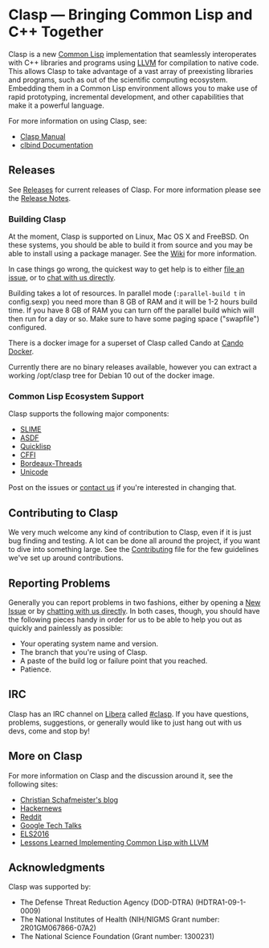 # Clasp — Bringing Common Lisp and C++ Together

Clasp is a new [Common Lisp][] implementation that seamlessly interoperates with 
C++ libraries and programs using [LLVM][] for compilation to native code. This 
allows Clasp to take advantage of a vast array of preexisting libraries and 
programs, such as out of the scientific computing ecosystem. Embedding them in a 
Common Lisp environment allows you to make use of rapid prototyping, incremental 
development, and other capabilities that make it a powerful language.

For more information on using Clasp, see:

* [Clasp Manual][]
* [clbind Documentation][]

## Releases

See [Releases][] for current releases of Clasp.  For more information please
see the [Release Notes][].

### Building Clasp

At the moment, Clasp is supported on Linux, Mac OS X and FreeBSD. On these 
systems, you should be able to build it from source and you may be able to
install using a package manager. See the [Wiki][] for more information.

In case things go wrong, the quickest way to get help is to either 
[file an issue](#reporting-problems), or to [chat with us directly](#irc).

Building takes a lot of resources.  In parallel mode
(`:parallel-build t` in config.sexp) you need more than 8 GB of RAM 
and it will be 1-2 hours build time. If you have 8 GB of RAM you can turn off 
the parallel build which will then run for a day or so.  Make sure to have some 
paging space ("swapfile") configured.

There is a docker image for a superset of Clasp called Cando at 
[Cando Docker][].

Currently there are no binary releases available, however you can extract a 
working /opt/clasp tree for Debian 10 out of the docker image.

### Common Lisp Ecosystem Support

Clasp supports the following major components:

* [SLIME](https://common-lisp.net/project/slime/)
* [ASDF](https://common-lisp.net/project/asdf/)
* [Quicklisp](https://www.quicklisp.org/beta/)
* [CFFI](https://common-lisp.net/project/cffi/)
* [Bordeaux-Threads](https://github.com/clasp-developers/clasp/issues/163)
* [Unicode](https://github.com/clasp-developers/clasp/issues/164)

Post on the issues or [contact us](#irc) if you're interested in changing that.

## Contributing to Clasp

We very much welcome any kind of contribution to Clasp, even if it is just bug 
finding and testing. A lot can be done all around the project, if you want to 
dive into something large. See the [Contributing][] file for the few guidelines 
we've set up around contributions.

## Reporting Problems

Generally you can report problems in two fashions, either by opening a 
[New Issue][] or by [chatting with us directly](#irc). In both cases, though, 
you should have the following pieces handy in order for us to be able to help 
you out as quickly and painlessly as possible:

* Your operating system name and version.
* The branch that you're using of Clasp.
* A paste of the build log or failure point that you reached.
* Patience.

## IRC

Clasp has an IRC channel on [Libera][] called [#clasp][]. If you have questions, 
problems, suggestions, or generally would like to just hang out with us devs, 
come and stop by!

## More on Clasp

For more information on Clasp and the discussion around it, see the following 
sites:

* [Christian Schafmeister's blog](https://drmeister.wordpress.com)
* [Hackernews](https://hn.algolia.com/?query=clasp&sort=byPopularity&prefix&page=0&dateRange=all&type=story)
* [Reddit](https://www.reddit.com/r/lisp/search?q=clasp&restrict_sr=on)
* [Google Tech Talks](https://www.youtube.com/watch?v=8X69_42Mj-g)
* [ELS2016](https://www.youtube.com/watch?v=5bQhGS8V6dQ)
* [Lessons Learned Implementing Common Lisp with LLVM](https://www.youtube.com/watch?v=mbdXeRBbgDM)

## Acknowledgments

Clasp was supported by:

* The Defense Threat Reduction Agency (DOD-DTRA) (HDTRA1-09-1-0009) 
* The National Institutes of Health (NIH/NIGMS Grant number: 2R01GM067866-07A2) 
* The National Science Foundation (Grant number: 1300231)

[Wiki]: https://github.com/clasp-developers/clasp/wiki/
[Cando Docker]: https://hub.docker.com/r/thirdlaw/cando
[#clasp]: irc://irc.libera.chat/#clasp
[Clasp Manual]: https://github.com/clasp-developers/clasp/wiki/Manual
[clbind Documentation]: https://clasp-developers.github.io/clbind-doc.html
[Common Lisp]: https://common-lisp.net/
[Contributing]: https://github.com/clasp-developers/clasp/blob/main/CONTRIBUTING.md
[Libera]: https://libera.chat
[LLVM]: http://llvm.org/
[New Issue]: https://github.com/clasp-developers/clasp/issues/new
[Release Notes]: https://github.com/clasp-developers/clasp/blob/main/RELEASE_NOTES.md
[Releases]: https://github.com/clasp-developers/clasp/releases
